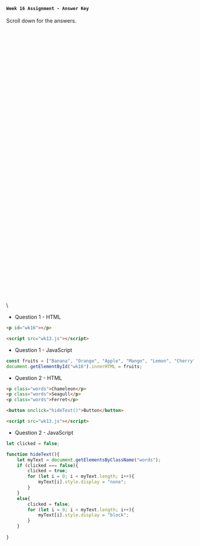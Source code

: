 **`Week 16 Assignment - Answer Key`**
\
\
Scroll down for the answers.
\
\
\
\
\
\
\
\
\
\
\
\
\
\
\
\
\
\
\
\
\
\
\
\
\
\
\
\
\
\
\
\
\
\
\
\
\
\
\
\
\
\
\
\
\
\

- Question 1 - HTML
```html
<p id="wk16"></p>

<script src="wk13.js"></script>  
```
- Question 1 - JavaScript
```js
const fruits = ["Banana", "Orange", "Apple", "Mango", "Lemon", "Cherry"];
document.getElementById("wk16").innerHTML = fruits;
```

- Question 2 - HTML
```html
<p class="words">Chameleon</p>
<p class="words">Seagull</p>
<p class="words">Ferret</p>

<button onclick="hideText()">Button</button>

<script src="wk13.js"></script>  
```

- Question 2 - JavaScript
```js
let clicked = false;

function hideText(){
    let myText = document.getElementsByClassName("words");
    if (clicked === false){
        clicked = true;
        for (let i = 0; i < myText.length; i++){
            myText[i].style.display = "none";
        }
    }
    else{
        clicked = false;
        for (let i = 0; i < myText.length; i++){
            myText[i].style.display = "block"; 
        }
    }
    
}
```
